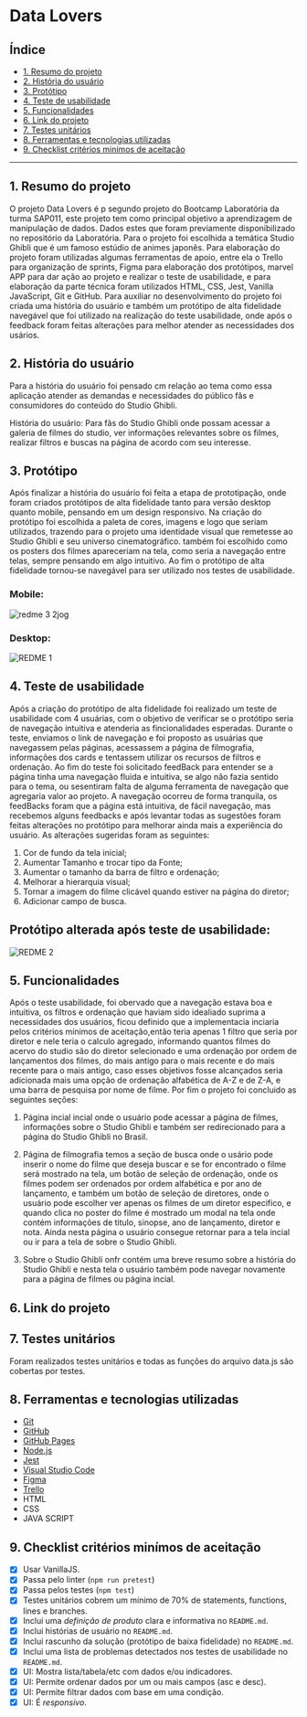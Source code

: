 # Data Lovers

## Índice
* [1. Resumo do projeto](#1-resumo-do-projeto)
* [2. História do usuário](#2-história-do-usuário)
* [3. Protótipo](#3-protótipo)
* [4. Teste de usabilidade](#4-teste-de-usabilidade)
* [5. Funcionalidades](#5-funcionalidades)
* [6. Link do projeto](#6-link-do-projeto)
* [7. Testes unitários](#7-testes-unitários)
* [8. Ferramentas e tecnologias utilizadas](#8-ferramentas-e-tecnologias-utilizadas)
* [9. Checklist critérios minímos de aceitação](#9-checklist-critérios-mínimos-de-aceitação)



***

## 1. Resumo do projeto

O projeto Data Lovers é p segundo projeto do Bootcamp Laboratória da turma SAP011, este projeto tem como principal objetivo a aprendizagem
de manipulação de dados. Dados estes que foram previamente disponibilizado no repositório da Laboratória. Para o projeto foi escolhida a temática 
Studio Ghibli que é um famoso estúdio de animes japonês.
Para elaboração do projeto foram utilizadas algumas ferramentas de apoio, entre ela o Trello para organização de sprints, Figma para elaboração
dos protótipos, marvel APP para dar ação ao projeto e realizar o teste de usabilidade, e para elaboração da parte técnica foram utilizados 
HTML, CSS, Jest, Vanilla JavaScript, Git e GitHub.
Para auxiliar no desenvolvimento do projeto foi criada uma história do usuário e também um protótipo de alta fidelidade navegável que foi utilizado 
na realização do teste usabilidade, onde após o feedback foram feitas alterações para melhor atender as necessidades dos usários.


## 2. História do usuário

Para a história do usuário foi pensado cm relação ao tema como essa aplicação atender as demandas e necessidades do público fãs e 
consumidores do conteúdo do Studio Ghibli. 

História do usuário: Para fãs do Studio Ghibli onde possam acessar a galeria de filmes do studio, ver informações relevantes sobre os filmes,
realizar filtros e buscas na página de acordo com seu interesse.

## 3. Protótipo
Após finalizar a história do usuário foi feita a etapa de prototipação, onde foram criados protótipos de alta fidelidade tanto para
versão desktop quanto mobile, pensando em um design responsivo. Na criação do protótipo foi escolhida a paleta de cores, imagens e logo
que seriam utilizados, trazendo para o projeto uma identidade visual que remetesse ao Studio Ghibli e seu universo cinematográfico. 
também foi escolhido como os posters dos filmes apareceriam na tela, como seria a navegação entre telas, sempre pensando em algo intuitivo.
Ao fim o protótipo de alta fidelidade tornou-se navegável para ser utilizado nos testes de usabilidade.


### Mobile:
![redme 3 2jog](https://github.com/JucieleGomes/SAP011-data-lovers/assets/127780316/6ec2acdb-b759-44cd-8dd0-dfc9583562cc)



### Desktop:
![REDME 1](https://github.com/JucieleGomes/SAP011-data-lovers/assets/127780316/b9806fc6-e319-4571-b31b-e011c3d2c78b)





## 4. Teste de usabilidade
Após a criação do protótipo de alta fidelidade foi realizado um teste de usabilidade com 4 usuárias, com o objetivo de
verificar se o protótipo seria de navegação intuitiva e atenderia as fincionalidades esperadas.
Durante o teste, enviamos o link de navegação e foi proposto as usuárias que navegassem pelas páginas,
acessassem a página de filmografia, informações dos cards e tentassem utilizar os recursos de filtros e ordenação.
Ao fim do teste foi solicitado feedBack para entender se a página tinha uma navegação fluida e intuitiva, se algo não
fazia sentido para o tema, ou sesentiram falta de alguma ferramenta de navegação que agregaria valor ao projeto.
A navegação ocorreu de forma tranquila, os feedBacks foram que a página está intuitiva, de fácil navegação, mas recebemos 
alguns feedbacks e após levantar todas as sugestões foram feitas alterações no protótipo para melhorar ainda mais a experiência do usuário. 
As alterações sugeridas foram as seguintes:

 1. Cor de fundo da tela inicial;
 2. Aumentar Tamanho e trocar tipo da Fonte;
 3. Aumentar o tamanho da barra de filtro e ordenação;
 4. Melhorar a hierarquia visual;
 5. Tornar a imagem do filme clicável quando estiver na página do diretor;
 6. Adicionar campo de busca.

## Protótipo alterada após teste de usabilidade: 
![REDME 2](https://github.com/JucieleGomes/SAP011-data-lovers/assets/127780316/c3b31477-929e-4a7a-bbbb-0330610ef60a)



## 5. Funcionalidades

Após o teste usabilidade, foi obervado que a navegação estava boa e intuitiva, os filtros e ordenação que haviam sido
idealiado suprima a necessidades dos usuários, ficou definido que a implementacia inciaria pelos critérios mínimos de 
aceitação,então teria apenas 1 filtro que seria por diretor e nele teria o calculo agregado, informando quantos filmes
do acervo do studio são do diretor selecionado e uma ordenação por ordem de lançamentos dos filmes, do mais antigo para o
mais recente e do mais recente para o mais antigo, caso esses objetivos fosse alcançados seria adicionada mais uma opção de 
ordenação alfabética de A-Z e de Z-A, e uma barra de pesquisa por nome de filme.
Por fim o projeto foi concluido as seguintes seções:

1. Página incial incial onde o usuário pode acessar a página de filmes, informações sobre o Studio Ghibli e
também ser redirecionado para a página do Studio Ghibli no Brasil.

2. Página de filmografia temos a seção de busca onde o usário pode inserir o nome do filme que deseja buscar e se for encontrado 
o filme será mostrado na tela, um botão de seleção de ordenação, onde os filmes podem ser ordenados por ordem alfabética e
por ano de lançamento, e também um botão de seleção de diretores, onde o usuário pode escolher ver apenas os filmes de um diretor 
especifico, e quando clica no poster do filme é mostrado um modal na tela onde contém informações de titulo, sinopse, ano de lançamento,
diretor e nota. Ainda nesta página o usuário consegue retornar para a tela incial ou ir para a tela de sobre o Studio Ghibli.
3. Sobre o Studio Ghibli onfr contém uma breve resumo sobre a história do Studio Ghibli e nesta tela o usuário também pode navegar novamente para a página de filmes ou página incial.

## 6. Link do projeto 

## 7. Testes unitários
Foram realizados testes unitários e todas as funções do arquivo data.js são cobertas por testes.

## 8. Ferramentas e tecnologias utilizadas
* [Git](https://git-scm.com/)
* [GitHub](https://github.com/)
* [GitHub Pages](https://pages.github.com/)
* [Node.js](https://nodejs.org/en)
* [Jest](https://jestjs.io/)
* [Visual Studio Code](https://code.visualstudio.com/)
* [Figma](https://www.figma.com/login)
* [Trello](https://trello.com/pt-BR/login)
* HTML
* CSS
* JAVA SCRIPT

## 9. Checklist critérios minímos de aceitação

- [x]  Usar VanillaJS.
- [x]  Passa pelo linter (`npm run pretest`)
- [x]  Passa pelos testes (`npm test`)
- [x]  Testes unitários cobrem um mínimo de 70% de statements, functions, lines e
  branches.
- [x]  Inclui uma _definição de produto_ clara e informativa no `README.md`.
- [x]  Inclui histórias de usuário no `README.md`.
- [x]  Inclui rascunho da solução (protótipo de baixa fidelidade) no `README.md`.
- [x]  Inclui uma lista de problemas detectados nos testes de usabilidade no
  `README.md`.
- [x]  UI: Mostra lista/tabela/etc com dados e/ou indicadores.
- [x]  UI: Permite ordenar dados por um ou mais campos (asc e desc).
- [x]  UI: Permite filtrar dados com base em uma condição.
- [x]  UI: É _responsivo_.
